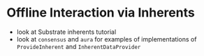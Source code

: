 # Offline Interaction via Inherents

* look at Substrate inherents tutorial
* look at `consensus` and `aura` for examples of implementations of `ProvideInherent` and `InherentDataProvider`